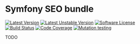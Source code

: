 # Symfony SEO bundle

[![Latest Version][ico-version]][link-packagist]
[![Latest Unstable Version][ico-unstable-version]][link-packagist]
[![Software License][ico-license]](LICENSE)
[![Build Status][ico-github-actions]][link-github-actions]
[![Code Coverage][ico-code-coverage]][link-code-coverage]
[![Mutation testing][ico-infection]][link-infection]

TODO

[ico-version]: https://poser.pugx.org/setono/seo-bundle/v/stable
[ico-unstable-version]: https://poser.pugx.org/setono/seo-bundle/v/unstable
[ico-license]: https://poser.pugx.org/setono/seo-bundle/license
[ico-github-actions]: https://github.com/Setono/SEOBundle/workflows/build/badge.svg
[ico-code-coverage]: https://codecov.io/gh/Setono/SEOBundle/branch/master/graph/badge.svg
[ico-infection]: https://img.shields.io/endpoint?style=flat&url=https%3A%2F%2Fbadge-api.stryker-mutator.io%2Fgithub.com%2FSetono%2Fseo-bundle%2Fmaster

[link-packagist]: https://packagist.org/packages/setono/seo-bundle
[link-github-actions]: https://github.com/Setono/seo-bundle/actions
[link-code-coverage]: https://codecov.io/gh/Setono/seo-bundle
[link-infection]: https://dashboard.stryker-mutator.io/reports/github.com/Setono/seo-bundle/master
